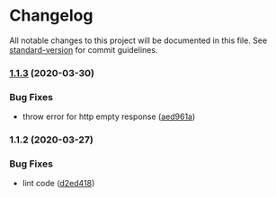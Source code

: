 # Changelog

All notable changes to this project will be documented in this file. See [standard-version](https://github.com/conventional-changelog/standard-version) for commit guidelines.

### [1.1.3](https://github.com/w4rlock/serverless-var-resolvers/compare/1.1.2...1.1.3) (2020-03-30)


### Bug Fixes

* throw error for http empty response ([aed961a](https://github.com/w4rlock/serverless-var-resolvers/commit/aed961a5a7b611c6e3414cd7878fbf47fb14ae8e))

### 1.1.2 (2020-03-27)


### Bug Fixes

* lint code ([d2ed418](https://github.com/w4rlock/serverless-var-resolvers/commit/d2ed418523f19f18086a06d27ed047bafb62d17e))
